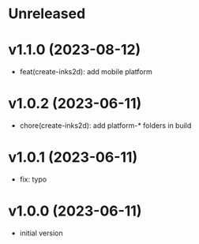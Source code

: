 # Unreleased

# v1.1.0 (2023-08-12)

- feat(create-inks2d): add mobile platform

# v1.0.2 (2023-06-11)

- chore(create-inks2d): add platform-* folders in build

# v1.0.1 (2023-06-11)

- fix: typo

# v1.0.0 (2023-06-11)

- initial version